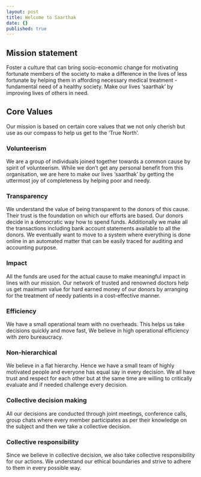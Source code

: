 ```yaml
---
layout: post
title: Welcome to Saarthak
date: {}
published: true
---
```

## Mission statement
Foster a culture that can bring socio-economic change for motivating fortunate members of the society to make a difference in the lives of less fortunate by helping them in affording necessary medical treatment -  fundamental need of a healthy society. Make our lives ‘saarthak’ by improving lives of others in need.

## Core Values
Our mission is based on certain core values that we not only cherish but use as our compass to help us get to the ‘True North’. 
### Volunteerism
We are a group of individuals joined together towards a common cause by spirit of volunteerism. While we don’t get any personal benefit from this organisation, we are here to make our lives ‘saarthak’ by getting the uttermost joy of completeness by helping poor and needy.
### Transparency
We understand the value of being transparent to the donors of this cause. Their trust is the foundation on which our efforts are based. Our donors decide in a democratic way how to spend funds. Additionally we make all the transactions including bank account statements available to all the donors. We eventually want to move to a system where everything is done online in an automated matter that can be easily traced for auditing and accounting purpose. 
### Impact
All the funds are used for the actual cause to make meaningful impact in lines with our mission. Our network of trusted and renowned doctors help us get maximum value for hard earned money of our donors by arranging for the treatment of needy patients in a cost-effective manner.  
### Efficiency
We have a small operational team with no overheads. This helps us take decisions quickly and move fast, We believe in high operational efficiency with zero bureaucracy. 
### Non-hierarchical 
We believe in a flat hierarchy. Hence we have a small team of highly motivated people and everyone has equal say in every decision. We all have trust and respect for each other but at the same time are willing to critically evaluate and if needed challenge every decision.
### Collective decision making
All our decisions are conducted through joint meetings, conference calls, group chats where every member participates as per their knowledge on the subject and then we take a collective decision. 
### Collective responsibility
Since we believe in collective decision, we also take collective responsibility for our actions. We understand our ethical boundaries and strive to adhere to them in every possible way. 

